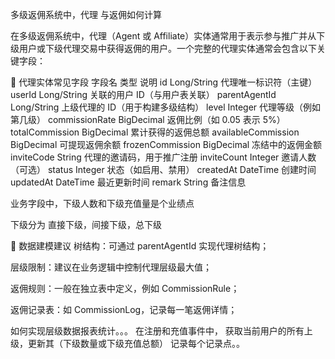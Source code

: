

多级返佣系统中，代理 与返佣如何计算

 
在多级返佣系统中，代理（Agent 或 Affiliate）实体通常用于表示参与推广并从下级用户或下级代理交易中获得返佣的用户。一个完整的代理实体通常会包含以下关键字段：

📄 代理实体常见字段
字段名	类型	说明
id	Long/String	代理唯一标识符（主键）
userId	Long/String	关联的用户 ID（与用户表关联）
parentAgentId	Long/String	上级代理的 ID（用于构建多级结构）
level	Integer	代理等级（例如第几级）
commissionRate	BigDecimal	返佣比例（如 0.05 表示 5%）
totalCommission	BigDecimal	累计获得的返佣总额
availableCommission	BigDecimal	可提现返佣余额
frozenCommission	BigDecimal	冻结中的返佣金额
inviteCode	String	代理的邀请码，用于推广注册
inviteCount	Integer	邀请人数（可选）
status	Integer	状态（如启用、禁用）
createdAt	DateTime	创建时间
updatedAt	DateTime	最近更新时间
remark	String	备注信息




业务字段中，下级人数和下级充值量是个业绩点

下级分为 直接下级，间接下级，总下级


🧱 数据建模建议
树结构：可通过 parentAgentId 实现代理树结构；

层级限制：建议在业务逻辑中控制代理层级最大值；

返佣规则：一般在独立表中定义，例如 CommissionRule；

返佣记录表：如 CommissionLog，记录每一笔返佣详情；



如何实现层级数据报表统计。。。
在注册和充值事件中， 获取当前用户的所有上级，更新其（下级数量或下级充值总额） 记录每个记录点。。